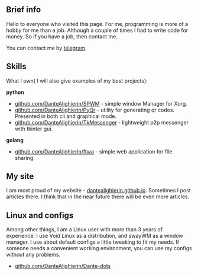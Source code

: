 ## Brief info
Hello to everyone who visited this page.
For me, programming is more of a hobby for me than a job. Although a couple of times I had to write code for money. So if you have a job, then contact me.

You can contact me by [telegram](https://t.me/dailymotions).


## Skills
What I own( I will also give examples of my best projects):

<strong>python</strong> 

- [github.com/DanteAlighierin/SPWM](https://github.com/DanteAlighierin/SPWM) - simple window Manager for Xorg.
- [github.com/DanteAlighierin/PyQr](https://github.com/DanteAlighierin/PyQr) - utility for generating qr codes. Presented in both cli and graphical mode.
- [github.com/DanteAlighierin/TkMessenger](https://github.com/DanteAlighierin/TkMessenger) - lightweight p2p messenger with tkinter gui.

<strong>golang</strong> 
- [github.com/DanteAlighierin/ftwa](https://github.com/DanteAlighierin/ftwa) - simple web application for file sharing.



## My site
I am most proud of my website - [dantealighierin.github.io](https://dantealighierin.github.io).
Sometimes I post articles there. I think that in the near future there will be even more articles.

## Linux and configs
Among other things, I am a Linux user with more than 3 years of experience.
I use Void Linux as a distribution, and swayWM as a window manager. I use about default configs a little tweaking to fit my needs. If someone needs a convenient working environment, you can use my configs without any problems.

- [github.com/DanteAlighierin/Dante-dots](https://github.com/DanteAlighierin/Dante-dots)
